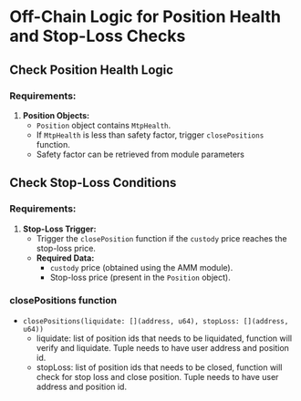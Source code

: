 # Off-Chain Logic for Position Health and Stop-Loss Checks

## Check Position Health Logic

### Requirements:

1. **Position Objects:**
    - `Position` object contains `MtpHealth`.
    - If `MtpHealth` is less than safety factor, trigger `closePositions` function.
    - Safety factor can be retrieved from module parameters

## Check Stop-Loss Conditions

### Requirements:

1. **Stop-Loss Trigger:**
   - Trigger the `closePosition` function if the `custody` price reaches the stop-loss price.
   - **Required Data:**
     - `custody` price (obtained using the AMM module).
     - Stop-loss price (present in the `Position` object).

### closePositions function
- `closePositions(liquidate: [](address, u64), stopLoss: [](address, u64))`
  - liquidate: list of position ids that needs to be liquidated, function will verify and liquidate. Tuple needs to have user address and position id.
  - stopLoss: list of position ids that needs to be closed, function will check for stop loss and close position. Tuple needs to have user address and position id.
